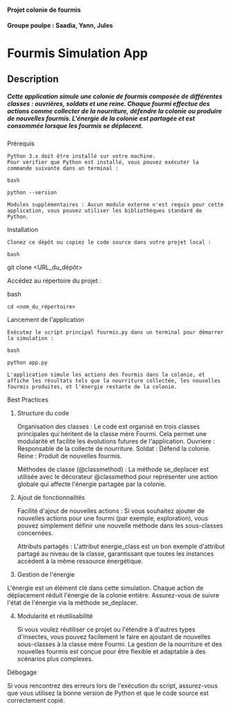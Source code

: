#### Projet colonie de fourmis
#### Groupe poulpe : Saadia, Yann, Jules

# Fourmis Simulation App
## Description

##### Cette application simule une colonie de fourmis composée de différentes classes : ouvrières, soldats et une reine. Chaque fourmi effectue des actions comme collecter de la nourriture, défendre la colonie ou produire de nouvelles fourmis. L'énergie de la colonie est partagée et est consommée lorsque les fourmis se déplacent.
Prérequis

    Python 3.x doit être installé sur votre machine.
    Pour vérifier que Python est installé, vous pouvez exécuter la commande suivante dans un terminal :

    bash

    python --version

    Modules supplémentaires : Aucun module externe n'est requis pour cette application, vous pouvez utiliser les bibliothèques standard de Python.

Installation

    Clonez ce dépôt ou copiez le code source dans votre projet local :

    bash

git clone <URL_du_dépôt>

Accédez au répertoire du projet :

bash

    cd <nom_du_répertoire>

Lancement de l'application

    Exécutez le script principal fourmis.py dans un terminal pour démarrer la simulation :

    bash

    python app.py

    L'application simule les actions des fourmis dans la colonie, et affiche les résultats tels que la nourriture collectée, les nouvelles fourmis produites, et l'énergie restante de la colonie.

Best Practices
1. Structure du code

    Organisation des classes : Le code est organisé en trois classes principales qui héritent de la classe mère Fourmi. Cela permet une modularité et facilite les évolutions futures de l'application.
        Ouvriere : Responsable de la collecte de nourriture.
        Soldat : Défend la colonie.
        Reine : Produit de nouvelles fourmis.

    Méthodes de classe (@classmethod) : La méthode se_deplacer est utilisée avec le décorateur @classmethod pour représenter une action globale qui affecte l'énergie partagée par la colonie.

2. Ajout de fonctionnalités

    Facilité d'ajout de nouvelles actions : Si vous souhaitez ajouter de nouvelles actions pour une fourmi (par exemple, exploration), vous pouvez simplement définir une nouvelle méthode dans les sous-classes concernées.

    Attributs partagés : L'attribut energie_class est un bon exemple d'attribut partagé au niveau de la classe, garantissant que toutes les instances accèdent à la même ressource énergétique.

3. Gestion de l'énergie

L'énergie est un élément clé dans cette simulation. Chaque action de déplacement réduit l'énergie de la colonie entière. Assurez-vous de suivre l'état de l'énergie via la méthode se_deplacer.

4. Modularité et réutilisabilité

    Si vous voulez réutiliser ce projet ou l'étendre à d'autres types d'insectes, vous pouvez facilement le faire en ajoutant de nouvelles sous-classes à la classe mère Fourmi.
    La gestion de la nourriture et des nouvelles fourmis est conçue pour être flexible et adaptable à des scénarios plus complexes.

Débogage

Si vous rencontrez des erreurs lors de l'exécution du script, assurez-vous que vous utilisez la bonne version de Python et que le code source est correctement copié.